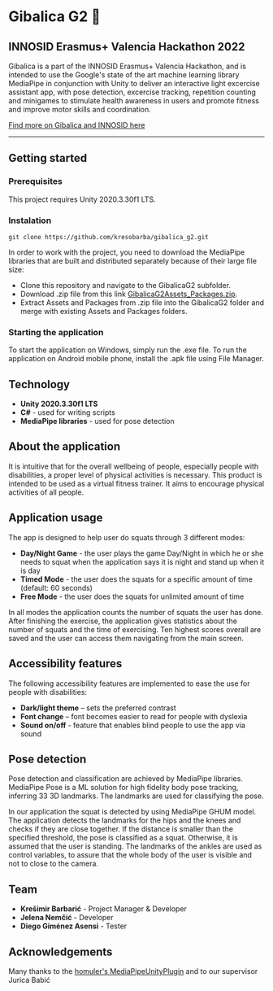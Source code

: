 # Gibalica G2 🤸
## INNOSID Erasmus+ Valencia Hackathon 2022

Gibalica is a part of the INNOSID Erasmus+ Valencia Hackathon, and is intended to use the Google's state of the art machine learning library MediaPipe in conjunction with Unity to deliver an interactive light excercise assistant app, with pose detection, excercise tracking, repetition counting and minigames to stimulate health awareness in users and promote fitness and improve motor skills and coordination.

[Find more on Gibalica and INNOSID here](https://sociallab.fer.hr/innosid/valencia-2022-hackathon/case-studies/gibalica/)

------------------------------------------------
## Getting started

### Prerequisites

This project requires Unity 2020.3.30f1 LTS.

### Instalation

```
git clone https://github.com/kresobarba/gibalica_g2.git
```

In order to work with the project, you need to download the MediaPipe libraries that are built and distributed separately because of their large file size:

- Clone this repository and navigate to the GibalicaG2 subfolder.
- Download .zip file from this link [GibalicaG2Assets_Packages.zip](https://drive.google.com/file/d/1fWA2DUBxoXQvR8ZQQCGqmrlm0GveiHMN/view?usp=sharing).
- Extract Assets and Packages from .zip file into the GibalicaG2 folder and merge with existing Assets and Packages folders.

### Starting the application

To start the application on Windows, simply run the .exe file. To run the application on Android mobile phone, install the .apk file using File Manager.


## Technology

- **Unity 2020.3.30f1 LTS** 
- **C#** - used for writing scripts
- **MediaPipe libraries** - used for pose detection

## About the application

It is intuitive that for the overall wellbeing of people, especially people with disabilities, a proper level of physical activities is necessary. This product is intended to be used as a virtual fitness trainer. It aims to encourage physical activities of all people.

## Application usage

The app is designed to help user do squats through 3 different modes:
- **Day/Night Game** - the user plays the game Day/Night in which he or she needs to squat when the application says it is night and stand up when it is day
- **Timed Mode** - the user does the squats for a specific amount of time (default: 60 seconds)
- **Free Mode** - the user does the squats for unlimited amount of time

In all modes the application counts the number of squats the user has done. After finishing the exercise, the application gives statistics about the number of squats and the time of exercising. Ten highest scores overall are saved and the user can access them navigating from the main screen.

## Accessibility features

The following accessibility features are implemented to ease the use for people with disabilities:

- **Dark/light theme** – sets the preferred contrast
- **Font change** – font becomes easier to read for people with dyslexia
- **Sound on/off** - feature that enables blind people to use the app via sound

## Pose detection

Pose detection and classification are achieved by MediaPipe libraries. MediaPipe Pose is a ML solution for high fidelity body pose tracking, inferring 33 3D landmarks. The landmarks are used for classifying the pose.

In our application the squat is detected by using MediaPipe GHUM model. The application detects the landmarks for the hips and the knees and checks if they are close together. If the distance is smaller than the specified threshold, the pose is classified as a squat. Otherwise, it is assumed that the user is standing. The landmarks of the ankles are used as control variables, to assure that the whole body of the user is visible and not to close to the camera.

## Team

- **Krešimir Barbarić** - Project Manager & Developer
- **Jelena Nemčić** - Developer
- **Diego Giménez Asensi** - Tester

## Acknowledgements

Many thanks to the [homuler's MediaPipeUnityPlugin](https://github.com/homuler/MediaPipeUnityPlugin) and to our supervisor Jurica Babić
